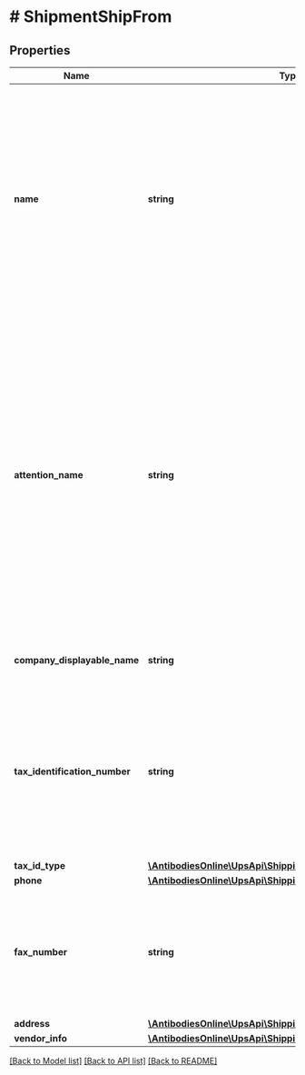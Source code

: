 # # ShipmentShipFrom

## Properties

Name | Type | Description | Notes
------------ | ------------- | ------------- | -------------
**name** | **string** | The ship from location&#39;s name or company name.  35 characters are accepted, but for return Shipment only 30 characters will be printed on the label.  Required if ShipFrom tag is in the XML. |
**attention_name** | **string** | The ship from Attention name.  35 characters are accepted, but for return Shipment only 30 characters will be printed on the label.  Required if ShipFrom tag is in the XML and Invoice or CO International forms is requested. If not present, will default to the Shipper Attention Name. | [optional]
**company_displayable_name** | **string** | Not applicable for ShipFrom. | [optional]
**tax_identification_number** | **string** | Company&#39;s Tax Identification Number at the pick up location.  Conditionally required if EEI form (International forms) is requested.  Applies to EEI Form only. | [optional]
**tax_id_type** | [**\AntibodiesOnline\UpsApi\Shipping\Model\ShipFromTaxIDType**](ShipFromTaxIDType.md) |  | [optional]
**phone** | [**\AntibodiesOnline\UpsApi\Shipping\Model\ShipFromPhone**](ShipFromPhone.md) |  | [optional]
**fax_number** | **string** | The Ship from fax number.  If Ship from country or territory is US 10 digits allowed, otherwise 1-15 digits allowed. | [optional]
**address** | [**\AntibodiesOnline\UpsApi\Shipping\Model\ShipFromAddress**](ShipFromAddress.md) |  |
**vendor_info** | [**\AntibodiesOnline\UpsApi\Shipping\Model\ShipFromVendorInfo**](ShipFromVendorInfo.md) |  | [optional]

[[Back to Model list]](../../README.md#models) [[Back to API list]](../../README.md#endpoints) [[Back to README]](../../README.md)
